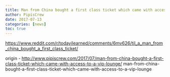 ```yaml
---
title: Man from China bought a first class ticket which came with access to a VIP lounge....
author: PipisCrew
date: 2017-07-13
categories: [news]
toc: true
---
```


https://www.reddit.com/r/todayilearned/comments/6mv626/til_a_man_from_china_bought_a_first_class_ticket/

origin - http://www.pipiscrew.com/2017/07/man-from-china-bought-a-first-class-ticket-which-came-with-access-to-a-vip-lounge/ man-from-china-bought-a-first-class-ticket-which-came-with-access-to-a-vip-lounge